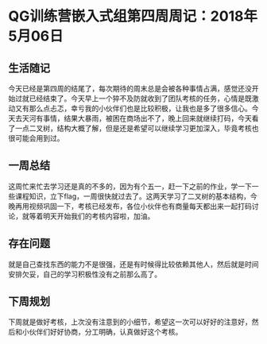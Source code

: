 # QG训练营嵌入式组第四周周记：2018年5月06日

## 生活随记

今天已经是第四周的结尾了，每次期待的周末总是会被各种事情占满，感觉还没开始过就已经结束了。今天早上一个猝不及防就收到了团队考核的任务，心情是既激动又有那么点忐忑，幸亏我的小伙伴们也是比较积极，让我也是多了很多信心。今天去天河有事情，结果大暴雨，被困在商场出不了，晚上回来就继续打码，今天看了一点二叉树，结构大概了解，但是还是希望可以继续学习更加深入，毕竟考核也很可能会用到过。

## 一周总结

这周忙来忙去学习还是真的不多的，因为有个五一，赶一下之前的作业，学一下一些课程知识，立下flag，一周很快就过去了。这两天学习了二叉树的基本结构，今晚再用视频巩固一下，考核已经发布，各位小伙伴也有商量每天都出来一起打码讨论，就等着明天开始我们的考核内容啦，加油。

## 存在问题

就是自己查找东西的能力不是很强，还是有时候得比较依赖其他人，然后就是时间安排欠妥，自己的学习积极性没有之前那么高了。

## 下周规划

下周就是做好考核，上次没有注意到的小细节，希望这一次可以好好的注意好，然后和小伙伴们好好协商，分工明确，认真做好这个考核。